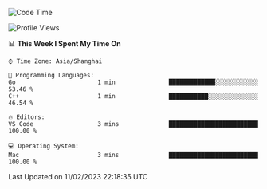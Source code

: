 <!--START_SECTION:waka-->
![Code Time](http://img.shields.io/badge/Code%20Time-455%20hrs%2012%20mins-blue)

![Profile Views](http://img.shields.io/badge/Profile%20Views-0-blue)

📊 **This Week I Spent My Time On** 

```text
⌚︎ Time Zone: Asia/Shanghai

💬 Programming Languages: 
Go                       1 min               █████████████░░░░░░░░░░░░   53.46 % 
C++                      1 min               ███████████░░░░░░░░░░░░░░   46.54 % 

🔥 Editors: 
VS Code                  3 mins              █████████████████████████   100.00 % 

💻 Operating System: 
Mac                      3 mins              █████████████████████████   100.00 % 

```


 Last Updated on 11/02/2023 22:18:35 UTC
<!--END_SECTION:waka-->